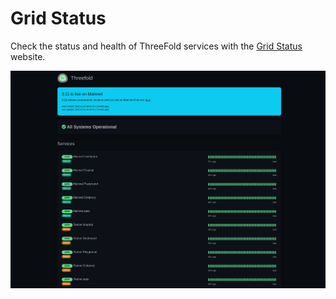 # Grid Status

Check the status and health of ThreeFold services with the [Grid Status](https://status.grid.tf/status/threefold) website.

![](../img/grid_health.png)